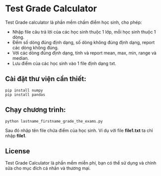 # Test Grade Calculator

Test Grade calculator là phần mềm chấm điểm học sinh, cho phép:
* Nhập file câu trả lời của các học sinh thuộc 1 lớp, mỗi học sinh thuộc 1 dòng.
* Đếm số dòng đúng định dạng, số dòng không đúng định dạng, report các dòng không đúng.
* Với các dòng đúng định dạng, tính và report mean, max, min, range và median.
* Lưu điểm của các học sinh vào 1 file định dạng txt.

## Cài đặt thư viện cần thiết:
```
pip install numpy
pip install pandas
```

## Chạy chương trình:
`python lastname_firstname_grade_the_exams.py`

Sau đó nhập tên file chứa điểm của học sinh. Ví dụ với file **file1.txt** ta chỉ nhập **file1**.

## License
Test Grade Calculator là phần mềm miễn phí, bạn có thể sử dụng và chỉnh sửa cho mục đích cá nhân và thương mại.